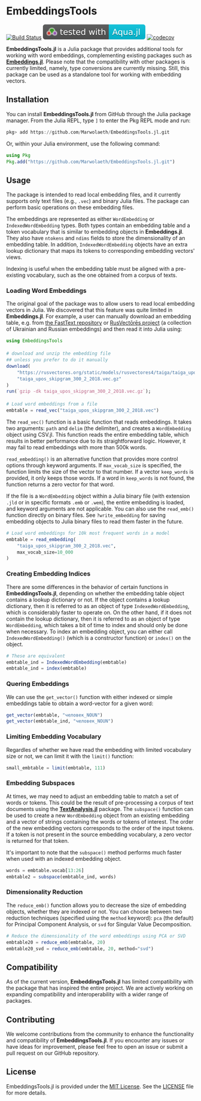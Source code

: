 # EmbeddingsTools

[![Build Status](https://github.com/Marwolaeth/EmbeddingsTools.jl/actions/workflows/CI.yml/badge.svg?branch=main)](https://github.com/Marwolaeth/EmbeddingsTools.jl/actions/workflows/CI.yml?query=branch%3Amain)
[![Aqua](https://raw.githubusercontent.com/JuliaTesting/Aqua.jl/master/badge.svg)](https://github.com/JuliaTesting/Aqua.jl)
[![codecov](https://codecov.io/gh/Marwolaeth/EmbeddingsTools.jl/graph/badge.svg?token=3LLFUVWWFV)](https://codecov.io/gh/Marwolaeth/EmbeddingsTools.jl)

**EmbeddingsTools.jl** is a Julia package that provides additional tools for working with word embeddings, complementing existing packages such as **[Embeddings.jl](https://github.com/JuliaText/Embeddings.jl)**. Please note that the compatibility with other packages is currently limited, namely, type conversions are currently missing. Still, this package can be used as a standalone tool for working with embedding vectors.

## Installation

You can install **EmbeddingsTools.jl** from GitHub through the Julia package manager. From the Julia REPL, type `]` to enter the Pkg REPL mode and run:

```julia
pkg> add https://github.com/Marwolaeth/EmbeddingsTools.jl.git
```

Or, within your Julia environment, use the following command:

```julia
using Pkg
Pkg.add("https://github.com/Marwolaeth/EmbeddingsTools.jl.git")
```

## Usage

The package is intended to read local embedding files, and it currently supports only text files (e.g., `.vec`) and binary Julia files. The package can perform basic operations on these embedding files.

The embeddings are represented as either `WordEmbedding` or `IndexedWordEmbedding` types. Both types contain an embedding table and a token vocabulary that is similar to embedding objects in **Embeddings.jl**. They also have `ntokens` and `ndims` fields to store the dimensionality of an embedding table. In addition, `IndexedWordEmbedding` objects have an extra lookup dictionary that maps its tokens to corresponding embedding vectors' views. 

Indexing is useful when the embedding table must be aligned with a pre-existing vocabulary, such as the one obtained from a corpus of texts.

### Loading Word Embeddings

The original goal of the package was to allow users to read local embedding vectors in Julia. We discovered that this feature was quite limited in **Embeddings.jl**. For example, a user can manually download an embedding table, e.g. from [the FastText repository](https://fasttext.cc/docs/en/crawl-vectors.html) or [RusVectōrēs project](https://rusvectores.org/en/) (a collection of Ukrainian and Russian embeddings) and then read it into Julia using:

```julia
using EmbeddingsTools

# download and unzip the embedding file
## unless you prefer to do it manually
download(
    "https://rusvectores.org/static/models/rusvectores4/taiga/taiga_upos_skipgram_300_2_2018.vec.gz",
    "taiga_upos_skipgram_300_2_2018.vec.gz"
)
run(`gzip -dk taiga_upos_skipgram_300_2_2018.vec.gz`);

# Load word embeddings from a file
embtable = read_vec("taiga_upos_skipgram_300_2_2018.vec")
```

The `read_vec()` function is a basic function that reads embeddings. It takes two arguments: `path` and `delim` (the delimiter), and creates a `WordEmbedding` object using CSV.jl. This function reads the entire embedding table, which results in better performance due to its straightforward logic. However, it may fail to read embeddings with more than 500k words.

`read_embedding()` is an alternative function that provides more control options through keyword arguments. If `max_vocab_size` is specified, the function limits the size of the vector to that number. If a vector `keep_words` is provided, it only keeps those words. If a word in `keep_words` is not found, the function returns a zero vector for that word.

If the file is a `WordEmbedding` object within a Julia binary file (with extension `.jld` or in specific formats `.emb` or `.wem`), the entire embedding is loaded, and keyword arguments are not applicable. You can also use the `read_emb()` function directly on binary files. See `?write_embedding` for saving embedding objects to Julia binary files to read them faster in the future.

```julia
# Load word embeddings for 10k most frequent words in a model
embtable = read_embedding(
    "taiga_upos_skipgram_300_2_2018.vec",
    max_vocab_size=10_000
)
```

### Creating Embedding Indices

There are some differences in the behavior of certain functions in **EmbeddingsTools.jl**, depending on whether the embedding table object contains a lookup dictionary or not. If the object contains a lookup dictionary, then it is referred to as an object of type `IndexedWordEmbedding`, which is considerably faster to operate on. On the other hand, if it does not contain the lookup dictionary, then it is referred to as an object of type `WordEmbedding`, which takes a bit of time to index and should only be done when necessary. To index an embedding object, you can either call `IndexedWordEmbedding()` (which is a constructor function) or `index()` on the object.

```julia
# These are equivalent
embtable_ind = IndexedWordEmbedding(embtable)
embtable_ind = index(embtable)
```

### Quering Embeddings

We can use the `get_vector()` function with either indexed or simple embeddings table to obtain a word-vector for a given word:

```julia
get_vector(embtable, "человек_NOUN")
get_vector(embtable_ind, "человек_NOUN")
```

### Limiting Embedding Vocabulary

Regardles of whether we have read the embedding with limited vocabulary size or not, we can limit it with the `limit()` function:

```julia
small_embtable = limit(embtable, 111)
```

### Embedding Subspaces

At times, we may need to adjust an embedding table to match a set of words or tokens. This could be the result of pre-processing a corpus of text documents using the **[TextAnalysis.jl](https://github.com/JuliaText/TextAnalysis.jl)** package. The `subspace()` function can be used to create a new `WordEmbedding` object from an existing embedding and a vector of strings containing the words or tokens of interest. The order of the new embedding vectors corresponds to the order of the input tokens. If a token is not present in the source embedding vocabulary, a zero vector is returned for that token.

It's important to note that the `subspace()` method performs much faster when used with an indexed embedding object.

```julia
words = embtable.vocab[13:26]
embtable2 = subspace(embtable_ind, words)
```

### Dimensionality Reduction

The `reduce_emb()` function allows you to decrease the size of embedding objects, whether they are indexed or not. You can choose between two reduction techniques (specified using the `method` keyword): `pca` (the default) for Principal Component Analysis, or `svd` for Singular Value Decomposition.

```julia
# Reduce the dimensionality of the word embeddings using PCA or SVD
embtable20 = reduce_emb(embtable, 20)
embtable20_svd = reduce_emb(embtable, 20, method="svd")
```

## Compatibility

As of the current version, **EmbeddingsTools.jl** has limited compatibility with the package that has inspired the entire project. We are actively working on expanding compatibility and interoperability with a wider range of packages.

## Contributing

We welcome contributions from the community to enhance the functionality and compatibility of **EmbeddingsTools.jl**. If you encounter any issues or have ideas for improvement, please feel free to open an issue or submit a pull request on our GitHub repository.

## License

EmbeddingsTools.jl is provided under the [MIT License](https://opensource.org/licenses/MIT). See the [LICENSE](https://github.com/Marwolaeth/EmbeddingsTools.jl/blob/main/LICENSE) file for more details.
